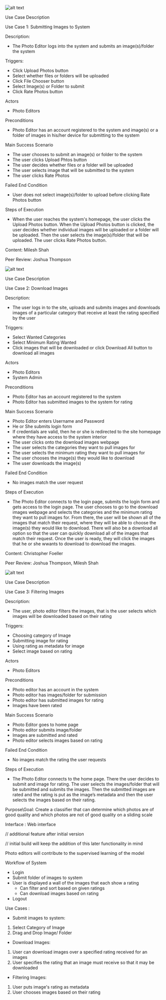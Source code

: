 
![alt text](submitimage.jpg)

Use Case Description

Use Case 1: Submitting Images to System

Description:

- The Photo Editor logs into the system and submits an image(s)/folder the system

Triggers:
- Click Upload Photos button 
- Select whether files or folders will be uploaded
- Click File Chooser button
- Select Image(s) or Folder to submit
- Click Rate Photos button

Actors

- Photo Editors

Preconditions

- Photo Editor has an account registered to the system and image(s) or a folder of images in his/her device for submitting to the system

Main Success Scenario

- The user chooses to submit an image(s) or folder to the system
- The user clicks Upload Phtos button
- The user decides whether files or a folder will be uploaded
- The user selects image that will be submitted to the system 
- The user clicks Rate Photos

Failed End Condition

- User does not select image(s)/folder to upload before clicking Rate Photos button

Steps of Execution

- When the user reaches the system's homepage, the user clicks the Upload Photos button. When the Upload Photos button is clicked, the user decides whether individual images will be uploaded or a folder will be uploaded. Then the user selects the image(s)/folder that will be uploaded. The user clicks Rate Photos button.

Content: Milesh Shah

Peer Review: Joshua Thompson


![alt text](usecasedownloadimg.jpg)

Use Case Description

Use Case 2: Download Images

Description:

- The user logs in to the site, uploads and submits images and downloads images of a particular category that receive at least the rating specified by the user

Triggers:

- Select Wanted Categories
- Select Minimum Rating Wanted
- Click images that will be downloaded or click Download All button to download all images

Actors

- Photo Editors
- System Admin

Preconditions

- Photo Editor has an account registered to the system
- Photo Editor has submitted images to the system for rating

Main Success Scenario

- Photo Editor enters Username and Password
- He or She submits login form
- If credentials are valid, then he or she is redirected to the site homepage where they have access to the system interior
- The user clicks onto the download images webpage
- The user selects the categories they want to pull images for
- The user selects the minimum rating they want to pull images for
- The user chooses the image(s) they would like to download
- The user downloads the image(s)

Failed End Condition

- No images match the user request

Steps of Execution

- The Photo Editor connects to the login page, submits the login form and gets access to the login page. The user chooses to go to the download images webpage and selects the categories and the minimum rating they want to pull images for. From there, the user will be shown all of the images that match their request, where they will be able to choose the image(s) they would like to download. There will also be a download all option so that the user can quickly download all of the images that match their request. Once the user is ready, they will click the images that he or she wwants to download to download the images.

Content: Christopher Foeller

Peer Review: Joshua Thompson, Milesh Shah

![alt text](photofiltering(1).jpg)

Use Case Description

Use Case 3: Filtering Images

Description: 

- The user, photo editor filters the images, that is the user selects which images will be downloaded based on their rating

Triggers:

- Choosing category of Image
- Submitting image for rating
- Using rating as metadata for image
- Select image based on rating

Actors

- Photo Editors

Preconditions

- Photo editor has an account in the system
- Photo editor has images/folder for submission
- Photo editor has submitted images for rating
- Images have been rated

Main Success Scenario 

- Photo Editor goes to home page
- Photo editor submits image/folder
- Images are submitted and rated
- Photo editor selects images based on rating 

Failed End Condition

- No images match the rating the user requests

Steps of Execution

- The Photo Editor connects to the home page. There the user decides to submit and image for rating.  The user selects the images/folder that will be submitted and submits the images. Then the submitted images are rated and the rating is put as the image’s metadata and then the user selects the images based on their rating.



Purpose\Goal: Create a classifier that can determine which photos are of good quality and which photos are not of good quality on a sliding scale

Interface : Web interface

// additional feature after initial version

// initial build will keep the addition of this later functionality in mind

Photo editors will contribute to the supervised learning of the model

Workflow of System

- Login
- Submit folder of images to system
- User is displayed a wall of the images that each show a rating
  - Can filter and sort based on given ratings
  - Can download images based on rating
- Logout

Use Cases :

- Submit images to system:

1. Select Category of Image
2. Drag and Drop Image/ Folder

- Download Images:

1. User can download images over a specified rating received for an images
2. User specifies the rating that an image must receive so that it may be downloaded

- Filtering Images:

1. User puts image's rating as metadata
2. User chooses images based on their rating
